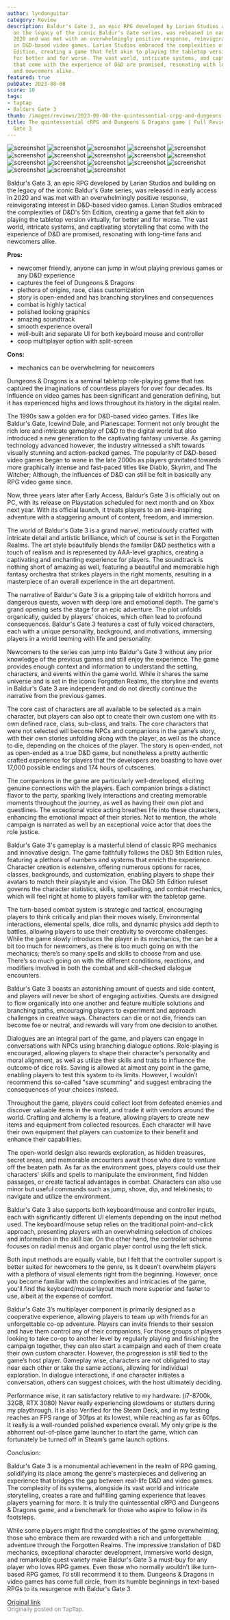 ```yaml
---
author: lyndonguitar
category: Review
description: Baldur's Gate 3, an epic RPG developed by Larian Studios and building
  on the legacy of the iconic Baldur's Gate series, was released in early access in
  2020 and was met with an overwhelmingly positive response, reinvigorating interest
  in D&D-based video games. Larian Studios embraced the complexities of D&D's 5th
  Edition, creating a game that felt akin to playing the tabletop version virtually,
  for better and for worse. The vast world, intricate systems, and captivating storytelling
  that come with the experience of D&D are promised, resonating with long-time fans
  and newcomers alike.
featured: true
pubDate: 2023-08-08
score: 10
tags:
- taptap
- Baldurs Gate 3
thumb: /images/reviews/2023-08-08-the-quintessential-crpg-and-dungeons--dragons-game--full-review---baldurs-gate-3-0.avif
title: The quintessential cRPG and Dungeons & Dragons game | Full Review - Baldur's
  Gate 3
---
```


<div class="gallery">
  <img src="/images/reviews/2023-08-08-the-quintessential-crpg-and-dungeons--dragons-game--full-review---baldurs-gate-3-0.avif" alt="screenshot" />
  <img src="/images/reviews/2023-08-08-the-quintessential-crpg-and-dungeons--dragons-game--full-review---baldurs-gate-3-1.avif" alt="screenshot" />
  <img src="/images/reviews/2023-08-08-the-quintessential-crpg-and-dungeons--dragons-game--full-review---baldurs-gate-3-2.avif" alt="screenshot" />
  <img src="/images/reviews/2023-08-08-the-quintessential-crpg-and-dungeons--dragons-game--full-review---baldurs-gate-3-3.avif" alt="screenshot" />
  <img src="/images/reviews/2023-08-08-the-quintessential-crpg-and-dungeons--dragons-game--full-review---baldurs-gate-3-4.avif" alt="screenshot" />
  <img src="/images/reviews/2023-08-08-the-quintessential-crpg-and-dungeons--dragons-game--full-review---baldurs-gate-3-5.avif" alt="screenshot" />
  <img src="/images/reviews/2023-08-08-the-quintessential-crpg-and-dungeons--dragons-game--full-review---baldurs-gate-3-6.avif" alt="screenshot" />
  <img src="/images/reviews/2023-08-08-the-quintessential-crpg-and-dungeons--dragons-game--full-review---baldurs-gate-3-7.avif" alt="screenshot" />
  <img src="/images/reviews/2023-08-08-the-quintessential-crpg-and-dungeons--dragons-game--full-review---baldurs-gate-3-8.avif" alt="screenshot" />
  <img src="/images/reviews/2023-08-08-the-quintessential-crpg-and-dungeons--dragons-game--full-review---baldurs-gate-3-9.avif" alt="screenshot" />
  <img src="/images/reviews/2023-08-08-the-quintessential-crpg-and-dungeons--dragons-game--full-review---baldurs-gate-3-10.avif" alt="screenshot" />
  <img src="/images/reviews/2023-08-08-the-quintessential-crpg-and-dungeons--dragons-game--full-review---baldurs-gate-3-11.avif" alt="screenshot" />
  <img src="/images/reviews/2023-08-08-the-quintessential-crpg-and-dungeons--dragons-game--full-review---baldurs-gate-3-12.avif" alt="screenshot" />
  <img src="/images/reviews/2023-08-08-the-quintessential-crpg-and-dungeons--dragons-game--full-review---baldurs-gate-3-13.avif" alt="screenshot" />
  <img src="/images/reviews/2023-08-08-the-quintessential-crpg-and-dungeons--dragons-game--full-review---baldurs-gate-3-14.avif" alt="screenshot" />
  <img src="/images/reviews/2023-08-08-the-quintessential-crpg-and-dungeons--dragons-game--full-review---baldurs-gate-3-15.avif" alt="screenshot" />
  <img src="/images/reviews/2023-08-08-the-quintessential-crpg-and-dungeons--dragons-game--full-review---baldurs-gate-3-16.avif" alt="screenshot" />
  <img src="/images/reviews/2023-08-08-the-quintessential-crpg-and-dungeons--dragons-game--full-review---baldurs-gate-3-17.avif" alt="screenshot" />
</div>

Baldur's Gate 3, an epic RPG developed by Larian Studios and building on the legacy of the iconic Baldur's Gate series, was released in early access in 2020 and was met with an overwhelmingly positive response, reinvigorating interest in D&D-based video games. Larian Studios embraced the complexities of D&D's 5th Edition, creating a game that felt akin to playing the tabletop version virtually, for better and for worse. The vast world, intricate systems, and captivating storytelling that come with the experience of D&D are promised, resonating with long-time fans and newcomers alike.


**Pros:**
- newcomer friendly, anyone can jump in w/out playing previous games or any D&D experience
- captures the feel of Dungeons & Dragons
- plethora of origins, race, class customization
- story is open-ended and has branching storylines and consequences
- combat is highly tactical
- polished looking graphics
- amazing soundtrack
- smooth experience overall
- well-built and separate UI for both keyboard mouse and controller
- coop multiplayer option with split-screen


**Cons:**
- mechanics can be overwhelming for newcomers


Dungeons & Dragons is a seminal tabletop role-playing game that has captured the imaginations of countless players for over four decades. Its influence on video games has been significant and generation defining, but it has experienced highs and lows throughout its history in the digital realm.

The 1990s saw a golden era for D&D-based video games. Titles like Baldur's Gate, Icewind Dale, and Planescape: Torment not only brought the rich lore and intricate gameplay of D&D to the digital world but also introduced a new generation to the captivating fantasy universe. As gaming technology advanced however, the industry witnessed a shift towards visually stunning and action-packed games. The popularity of D&D-based video games began to wane in the late 2000s as players gravitated towards more graphically intense and fast-paced titles like Diablo, Skyrim, and The Witcher; Although, the influences of D&D can still be felt in basically any RPG video game since.

Now, three years later after Early Access, Baldur’s Gate 3 is officially out on PC, with its release on Playstation scheduled for next month and on Xbox next year. With its official launch, it treats players to an awe-inspiring adventure with a staggering amount of content, freedom, and immersion.

The world of Baldur's Gate 3 is a grand marvel, meticulously crafted with intricate detail and artistic brilliance, which of course is set in the Forgotten Realms. The art style beautifully blends the familiar D&D aesthetics with a touch of realism and is represented by AAA-level graphics, creating a captivating and enchanting experience for players. The soundtrack is nothing short of amazing as well, featuring a beautiful and memorable high fantasy orchestra that strikes players in the right moments, resulting in a masterpiece of an overall experience in the art department.

The narrative of Baldur's Gate 3 is a gripping tale of eldritch horrors and dangerous quests, woven with deep lore and emotional depth. The game's grand opening sets the stage for an epic adventure. The plot unfolds organically, guided by players' choices, which often lead to profound consequences. Baldur's Gate 3 features a cast of fully voiced characters, each with a unique personality, background, and motivations, immersing players in a world teeming with life and personality.

Newcomers to the series can jump into Baldur's Gate 3 without any prior knowledge of the previous games and still enjoy the experience.
The game provides enough context and information to understand the setting, characters, and events within the game world. While it shares the same universe and is set in the iconic Forgotten Realms, the storyline and events in Baldur's Gate 3 are independent and do not directly continue the narrative from the previous games.

The core cast of characters are all available to be selected as a main character, but players can also opt to create their own custom one with its own defined race, class, sub-class, and traits. The core characters that were not selected will become NPCs and companions in the game’s story, with their own stories unfolding along with the player, as well as the chance to die, depending on the choices of the player. The story is open-ended, not as open-ended as a true D&D game, but nonetheless a pretty authentic crafted experience for players that the developers are boasting to have over 17,000 possible endings and 174 hours of cutscenes.

The companions in the game are particularly well-developed, eliciting genuine connections with the players. Each companion brings a distinct flavor to the party, sparking lively interactions and creating memorable moments throughout the journey, as well as having their own plot and questlines. The exceptional voice acting breathes life into these characters, enhancing the emotional impact of their stories. Not to mention, the whole campaign is narrated as well by an exceptional voice actor that does the role justice.

Baldur's Gate 3's gameplay is a masterful blend of classic RPG mechanics and innovative design. The game faithfully follows the D&D 5th Edition rules, featuring a plethora of numbers and systems that enrich the experience. Character creation is extensive, offering numerous options for races, classes, backgrounds, and customization, enabling players to shape their avatars to match their playstyle and vision. The D&D 5th Edition ruleset governs the character statistics, skills, spellcasting, and combat mechanics, which will feel right at home to players familiar with the tabletop game.

The turn-based combat system is strategic and tactical, encouraging players to think critically and plan their moves wisely. Environmental interactions, elemental spells, dice rolls, and dynamic physics add depth to battles, allowing players to use their creativity to overcome challenges. While the game slowly introduces the player in its mechanics, the can be a bit too much for newcomers, as there is too much going on with the mechanics; there’s so many spells and skills to choose from and use. There’s so much going on with the different conditions, reactions, and modifiers involved in both the combat and skill-checked dialogue encounters.

Baldur's Gate 3 boasts an astonishing amount of quests and side content, and players will never be short of engaging activities. Quests are designed to flow organically into one another and feature multiple solutions and branching paths, encouraging players to experiment and approach challenges in creative ways. Characters can die or not die, friends can become foe or neutral, and rewards will vary from one decision to another.

Dialogues are an integral part of the game, and players can engage in conversations with NPCs using branching dialogue options. Role-playing is encouraged, allowing players to shape their character's personality and moral alignment, as well as utilize their skills and traits to influence the outcome of dice rolls. Saving is allowed at almost any point in the game, enabling players to test this system to its limits. However, I wouldn’t recommend this so-called "save scumming" and suggest embracing the consequences of your choices instead.

Throughout the game, players could collect loot from defeated enemies and discover valuable items in the world, and trade it with vendors around the world. Crafting and alchemy is a feature, allowing players to create new items and equipment from collected resources. Each character will have their own equipment that players can customize to their benefit and enhance their capabilities.

The open-world design also rewards exploration, as hidden treasures, secret areas, and memorable encounters await those who dare to venture off the beaten path. As far as the environment goes, players could use their characters' skills and spells to manipulate the environment, find hidden passages, or create tactical advantages in combat. Characters can also use minor but useful commands such as jump, shove, dip, and telekinesis; to navigate and utilize the environment.

Baldur's Gate 3 also supports both keyboard/mouse and controller inputs, each with significantly different UI elements depending on the input method used. The keyboard/mouse setup relies on the traditional point-and-click approach, presenting players with an overwhelming selection of choices and information in the skill bar. On the other hand, the controller scheme focuses on radial menus and organic player control using the left stick.

Both input methods are equally viable, but I felt that the controller support is better suited for newcomers to the genre, as it doesn't overwhelm players with a plethora of visual elements right from the beginning. However, once you become familiar with the complexities and intricacies of the game, you'll find the keyboard/mouse layout much more superior and faster to use, albeit at the expense of comfort.

Baldur's Gate 3’s multiplayer component is primarily designed as a cooperative experience, allowing players to team up with friends for an unforgettable co-op adventure. Players can invite friends to their session and have them control any of their companions. For those groups of players looking to take co-op to another level by regularly playing and finishing the campaign together, they can also start a campaign and each of them create their own custom character. However, the progression is still tied to the game’s host player. Gameplay wise, characters are not obligated to stay near each other or take the same actions, allowing for individual exploration. In dialogue interactions, if one character initiates a conversation, others can suggest choices, with the host ultimately deciding.

Performance wise, it ran satisfactory relative to my hardware. (i7-8700k, 32GB, RTX 3080) Never really experiencing slowdowns or stutters during my playthrough. It is also Verified for the Steam Deck, and in my testing reaches an FPS range of 30fps at its lowest, while reaching as far as 60fps. It really is a well-rounded polished experience overall. My only gripe is the abhorrent out-of-place game launcher to start the game, which can fortunately be turned off in Steam’s game launch options.

Conclusion:

Baldur's Gate 3 is a monumental achievement in the realm of RPG gaming, solidifying its place among the genre's masterpieces and delivering an experience that bridges the gap between real-life D&D and video games. The complexity of its systems, alongside its vast world and intricate storytelling, creates a rare and fulfilling gaming experience that leaves players yearning for more. It is truly the quintessential cRPG and Dungeons & Dragons game, and a benchmark for those who aspire to follow in its footsteps.

While some players might find the complexities of the game overwhelming, those who embrace them are rewarded with a rich and unforgettable adventure through the Forgotten Realms. The impressive translation of D&D mechanics, exceptional character development, immersive world design, and remarkable quest variety make Baldur's Gate 3 a must-buy for any player who loves RPG games. Even those who normally wouldn’t like turn-based RPG games, I’d still recommend it to them. Dungeons & Dragons in video games has come full circle, from its humble beginnings in text-based RPGs to its resurgence with Baldur's Gate 3.

[Original link](https://m.taptap.io/post/6109877?share_id=2362efd59f3f&utm_medium=share&utm_source=discord)<br><span style="font-size: 0.95em; color: #888;">Originally posted on TapTap.</span>